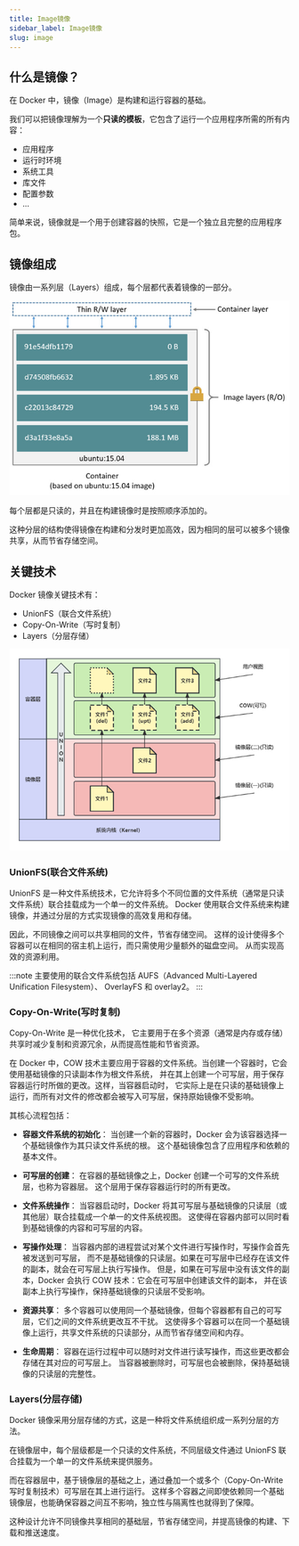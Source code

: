 ```yaml
---
title: Image镜像
sidebar_label: Image镜像
slug: image
---
```


## 什么是镜像？
在 Docker 中，镜像（Image）是构建和运行容器的基础。

我们可以把镜像理解为一个**只读的模板**，它包含了运行一个应用程序所需的所有内容：
- 应用程序
- 运行时环境
- 系统工具
- 库文件
- 配置参数
- ...

简单来说，镜像就是一个用于创建容器的快照，它是一个独立且完整的应用程序包。

## 镜像组成
镜像由一系列层（Layers）组成，每个层都代表着镜像的一部分。

![](./container-layers.jpg)

每个层都是只读的，并且在构建镜像时是按照顺序添加的。

这种分层的结构使得镜像在构建和分发时更加高效，因为相同的层可以被多个镜像共享，从而节省存储空间。

## 关键技术

Docker 镜像关键技术有：
- UnionFS（联合文件系统）
- Copy-On-Write（写时复制）
- Layers（分层存储）

![](./image-layers.png)

### UnionFS(联合文件系统)

UnionFS 是一种文件系统技术，它允许将多个不同位置的文件系统（通常是只读文件系统）联合挂载成为一个单一的文件系统。
Docker 使用联合文件系统来构建镜像，并通过分层的方式实现镜像的高效复用和存储。


因此，不同镜像之间可以共享相同的文件，节省存储空间。
这样的设计使得多个容器可以在相同的宿主机上运行，而只需使用少量额外的磁盘空间。
从而实现高效的资源利用。

:::note
主要使用的联合文件系统包括 AUFS（Advanced Multi-Layered Unification Filesystem）、
OverlayFS 和 overlay2。
:::


### Copy-On-Write(写时复制)

Copy-On-Write 是一种优化技术，
它主要用于在多个资源（通常是内存或存储）共享时减少复制和资源冗余，从而提高性能和节省资源。

在 Docker 中，COW 技术主要应用于容器的文件系统。当创建一个容器时，它会使用基础镜像的只读副本作为根文件系统，
并在其上创建一个可写层，用于保存容器运行时所做的更改。这样，当容器启动时，
它实际上是在只读的基础镜像上运行，而所有对文件的修改都会被写入可写层，保持原始镜像不受影响。

其核心流程包括：

- **容器文件系统的初始化**： 当创建一个新的容器时，Docker 会为该容器选择一个基础镜像作为其只读文件系统的根。
这个基础镜像包含了应用程序和依赖的基本文件。

- **可写层的创建**： 在容器的基础镜像之上，Docker 创建一个可写的文件系统层，也称为容器层。
这个层用于保存容器运行时的所有更改。

- **文件系统操作**： 当容器启动时，Docker 将其可写层与基础镜像的只读层（或其他层）联合挂载成一个单一的文件系统视图。
这使得在容器内部可以同时看到基础镜像的内容和可写层的内容。

- **写操作处理**： 当容器内部的进程尝试对某个文件进行写操作时，写操作会首先被发送到可写层，
而不是基础镜像的只读层。如果在可写层中已经存在该文件的副本，就会在可写层上执行写操作。
但是，如果在可写层中没有该文件的副本，Docker 会执行 COW 技术：它会在可写层中创建该文件的副本，
并在该副本上执行写操作，保持基础镜像的只读层不受影响。

- **资源共享**： 多个容器可以使用同一个基础镜像，但每个容器都有自己的可写层，它们之间的文件系统更改互不干扰。
这使得多个容器可以在同一个基础镜像上运行，共享文件系统的只读部分，从而节省存储空间和内存。

- **生命周期**： 容器在运行过程中可以随时对文件进行读写操作，而这些更改都会存储在其对应的可写层上。
当容器被删除时，可写层也会被删除，保持基础镜像的只读层的完整性。

### Layers(分层存储)

Docker 镜像采用分层存储的方式，这是一种将文件系统组织成一系列分层的方法。

在镜像层中，每个层级都是一个只读的文件系统，不同层级文件通过 UnionFS 联合挂载为一个单一的文件系统来提供服务。

而在容器层中，基于镜像层的基础之上，通过叠加一个或多个（Copy-On-Write 写时复制技术）可写层在其上进行运行。
这样多个容器之间即使依赖同一个基础镜像层，也能确保容器之间互不影响，独立性与隔离性也就得到了保障。

这种设计允许不同镜像共享相同的基础层，节省存储空间，并提高镜像的构建、下载和推送速度。
